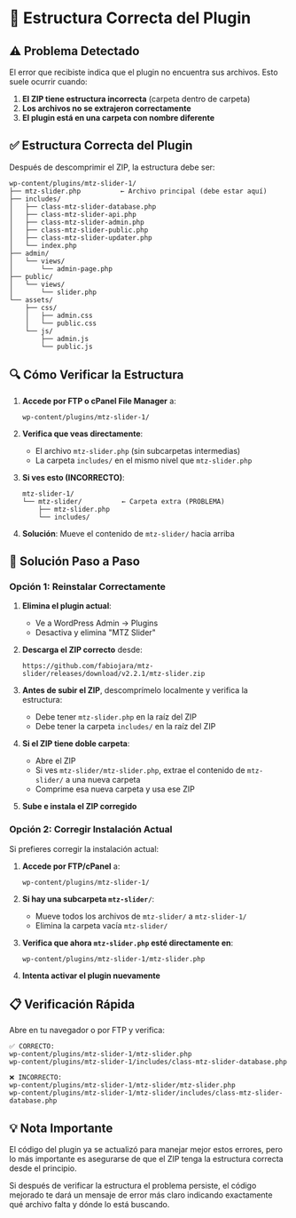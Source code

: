 # 📁 Estructura Correcta del Plugin

## ⚠️ Problema Detectado

El error que recibiste indica que el plugin no encuentra sus archivos. Esto suele ocurrir cuando:

1. **El ZIP tiene estructura incorrecta** (carpeta dentro de carpeta)
2. **Los archivos no se extrajeron correctamente**
3. **El plugin está en una carpeta con nombre diferente**

## ✅ Estructura Correcta del Plugin

Después de descomprimir el ZIP, la estructura debe ser:

```
wp-content/plugins/mtz-slider-1/
├── mtz-slider.php          ← Archivo principal (debe estar aquí)
├── includes/
│   ├── class-mtz-slider-database.php
│   ├── class-mtz-slider-api.php
│   ├── class-mtz-slider-admin.php
│   ├── class-mtz-slider-public.php
│   ├── class-mtz-slider-updater.php
│   └── index.php
├── admin/
│   └── views/
│       └── admin-page.php
├── public/
│   └── views/
│       └── slider.php
└── assets/
    ├── css/
    │   ├── admin.css
    │   └── public.css
    └── js/
        ├── admin.js
        └── public.js
```

## 🔍 Cómo Verificar la Estructura

1. **Accede por FTP o cPanel File Manager** a:
   ```
   wp-content/plugins/mtz-slider-1/
   ```

2. **Verifica que veas directamente**:
   - El archivo `mtz-slider.php` (sin subcarpetas intermedias)
   - La carpeta `includes/` en el mismo nivel que `mtz-slider.php`

3. **Si ves esto (INCORRECTO)**:
   ```
   mtz-slider-1/
   └── mtz-slider/          ← Carpeta extra (PROBLEMA)
       ├── mtz-slider.php
       └── includes/
   ```

4. **Solución**: Mueve el contenido de `mtz-slider/` hacia arriba

## 🔧 Solución Paso a Paso

### Opción 1: Reinstalar Correctamente

1. **Elimina el plugin actual**:
   - Ve a WordPress Admin → Plugins
   - Desactiva y elimina "MTZ Slider"

2. **Descarga el ZIP correcto** desde:
   ```
   https://github.com/fabiojara/mtz-slider/releases/download/v2.2.1/mtz-slider.zip
   ```

3. **Antes de subir el ZIP**, descomprímelo localmente y verifica la estructura:
   - Debe tener `mtz-slider.php` en la raíz del ZIP
   - Debe tener la carpeta `includes/` en la raíz del ZIP

4. **Si el ZIP tiene doble carpeta**:
   - Abre el ZIP
   - Si ves `mtz-slider/mtz-slider.php`, extrae el contenido de `mtz-slider/` a una nueva carpeta
   - Comprime esa nueva carpeta y usa ese ZIP

5. **Sube e instala el ZIP corregido**

### Opción 2: Corregir Instalación Actual

Si prefieres corregir la instalación actual:

1. **Accede por FTP/cPanel** a:
   ```
   wp-content/plugins/mtz-slider-1/
   ```

2. **Si hay una subcarpeta `mtz-slider/`**:
   - Mueve todos los archivos de `mtz-slider/` a `mtz-slider-1/`
   - Elimina la carpeta vacía `mtz-slider/`

3. **Verifica que ahora `mtz-slider.php` esté directamente en**:
   ```
   wp-content/plugins/mtz-slider-1/mtz-slider.php
   ```

4. **Intenta activar el plugin nuevamente**

## 📋 Verificación Rápida

Abre en tu navegador o por FTP y verifica:

```
✅ CORRECTO:
wp-content/plugins/mtz-slider-1/mtz-slider.php
wp-content/plugins/mtz-slider-1/includes/class-mtz-slider-database.php

❌ INCORRECTO:
wp-content/plugins/mtz-slider-1/mtz-slider/mtz-slider.php
wp-content/plugins/mtz-slider-1/mtz-slider/includes/class-mtz-slider-database.php
```

## 💡 Nota Importante

El código del plugin ya se actualizó para manejar mejor estos errores, pero lo más importante es asegurarse de que el ZIP tenga la estructura correcta desde el principio.

Si después de verificar la estructura el problema persiste, el código mejorado te dará un mensaje de error más claro indicando exactamente qué archivo falta y dónde lo está buscando.

